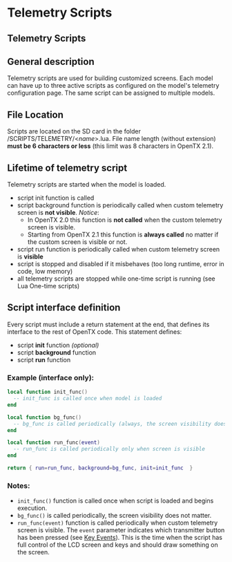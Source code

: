 # Telemetry Scripts

## Telemetry Scripts

## General description

Telemetry scripts are used for building customized screens. Each model can have up to three active scripts as configured on the model's telemetry configuration page. The same script can be assigned to multiple models.

## File Location

Scripts are located on the SD card in the folder /SCRIPTS/TELEMETRY/&lt;_name_&gt;.lua. File name length \(without extension\) **must be 6 characters or less** \(this limit was 8 characters in OpenTX 2.1\).

## Lifetime of telemetry script

Telemetry scripts are started when the model is loaded.

* script init function is called
* script background function is periodically called when custom telemetry screen is **not visible**. _Notice_:
  * In OpenTX 2.0 this function is **not called** when the custom telemetry screen is visible.
  * Starting from OpenTX 2.1 this function is **always called** no matter if the custom screen is visible or not.
* script run function is periodically called when custom telemetry screen is **visible**
* script is stopped and disabled if it misbehaves \(too long runtime, error in code, low memory\)
* all telemetry scripts are stopped while one-time script is running \(see Lua One-time scripts\)

## Script interface definition

Every script must include a return statement at the end, that defines its interface to the rest of OpenTX code. This statement defines:

* script **init** function _\(optional\)_
* script **background** function
* script **run** function

### Example \(interface only\):

```lua
local function init_func()
  -- init_func is called once when model is loaded
end

local function bg_func()
  -- bg_func is called periodically (always, the screen visibility does not matter)
end

local function run_func(event)
  -- run_func is called periodically only when screen is visible
end

return { run=run_func, background=bg_func, init=init_func  }
```

### Notes:

* `init_func()` function is called once when script is loaded and begins execution.
* `bg_func()` is called periodically, the screen visibility does not matter.
* `run_func(event)` function is called periodically when custom telemetry screen is visible. The `event` parameter indicates which transmitter button has been pressed \(see [Key Events](../part_iii_-_opentx_lua_api_reference/constants/key_events.md)\). This is the time when the script has full control of the LCD screen and keys and should draw something on the screen.

